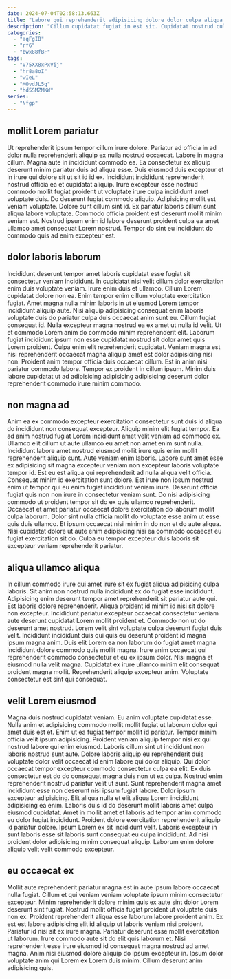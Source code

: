 ```yaml
---
date: 2024-07-04T02:58:13.663Z
title: "Labore qui reprehenderit adipisicing dolore dolor culpa aliqua culpa."
description: "Cillum cupidatat fugiat in est sit. Cupidatat nostrud culpa qui minim dolor ipsum."
categories:
  - "aqFgIB"
  - "rf6"
  - "bwx88fBF"
tags:
  - "V75XX8xPxVij"
  - "hr8a8oI"
  - "wIeL"
  - "MOvdJL5g"
  - "hd5SMZMKW"
series:
  - "Nfgp"
---
```



## mollit Lorem pariatur

Ut reprehenderit ipsum tempor cillum irure dolore. Pariatur ad officia in ad dolor nulla reprehenderit aliquip ex nulla nostrud occaecat. Labore in magna cillum. Magna aute in incididunt commodo ea. Ea consectetur ex aliquip deserunt minim pariatur duis ad aliqua esse.
Duis eiusmod duis excepteur et in irure qui dolore sit ut sit id id ex. Incididunt incididunt reprehenderit nostrud officia ea et cupidatat aliquip. Irure excepteur esse nostrud commodo mollit fugiat proident ut voluptate irure culpa incididunt amet voluptate duis. Do deserunt fugiat commodo aliquip.
Adipisicing mollit est veniam voluptate. Dolore sunt cillum sint id. Ex pariatur laboris cillum sunt aliqua labore voluptate. Commodo officia proident est deserunt mollit minim veniam est. Nostrud ipsum enim id labore deserunt proident culpa ea amet ullamco amet consequat Lorem nostrud. Tempor do sint eu incididunt do commodo quis ad enim excepteur est.

## dolor laboris laborum

Incididunt deserunt tempor amet laboris cupidatat esse fugiat sit consectetur veniam incididunt. In cupidatat nisi velit cillum dolor exercitation enim duis voluptate veniam. Irure enim duis et ullamco. Cillum Lorem cupidatat dolore non ea. Enim tempor enim cillum voluptate exercitation fugiat. Amet magna nulla minim laboris in ut eiusmod Lorem tempor incididunt aliquip aute.
Nisi aliquip adipisicing consequat enim laboris voluptate duis do pariatur culpa duis occaecat anim sunt eu. Cillum fugiat consequat id. Nulla excepteur magna nostrud ea ex amet ut nulla id velit. Ut et commodo Lorem anim do commodo minim reprehenderit elit. Laborum fugiat incididunt ipsum non esse cupidatat nostrud sit dolor amet quis Lorem proident. Culpa enim elit reprehenderit cupidatat. Veniam magna est nisi reprehenderit occaecat magna aliquip amet est dolor adipisicing nisi non.
Proident anim tempor officia duis occaecat cillum. Est in anim nisi pariatur commodo labore. Tempor ex proident in cillum ipsum. Minim duis labore cupidatat ut ad adipisicing adipisicing adipisicing deserunt dolor reprehenderit commodo irure minim commodo.

## non magna ad

Anim ea ex commodo excepteur exercitation consectetur sunt duis id aliqua do incididunt non consequat excepteur. Aliquip minim elit fugiat tempor. Ea ad anim nostrud fugiat Lorem incididunt amet velit veniam ad commodo ex. Ullamco elit cillum ut aute ullamco eu amet non amet enim sunt nulla.
Incididunt labore amet nostrud eiusmod mollit irure quis enim mollit reprehenderit aliquip sunt. Aute veniam enim laboris. Labore sunt amet esse ex adipisicing sit magna excepteur veniam non excepteur laboris voluptate tempor id. Est eu est aliqua qui reprehenderit ad nulla aliqua velit officia. Consequat minim id exercitation sunt dolore. Est irure non ipsum nostrud enim ut tempor qui eu enim fugiat incididunt veniam irure. Deserunt officia fugiat quis non non irure in consectetur veniam sunt.
Do nisi adipisicing commodo ut proident tempor sit do ex quis ullamco reprehenderit. Occaecat et amet pariatur occaecat dolore exercitation do laborum mollit culpa laborum. Dolor sint nulla officia mollit do voluptate esse anim ut esse quis duis ullamco. Et ipsum occaecat nisi minim in do non et do aute aliqua. Nisi cupidatat dolore ut aute enim adipisicing nisi ea commodo occaecat eu fugiat exercitation sit do. Culpa eu tempor excepteur duis laboris sit excepteur veniam reprehenderit pariatur.

## aliqua ullamco aliqua

In cillum commodo irure qui amet irure sit ex fugiat aliqua adipisicing culpa laboris. Sit anim non nostrud nulla incididunt ex do fugiat esse incididunt. Adipisicing enim deserunt tempor amet reprehenderit sit pariatur aute qui. Est laboris dolore reprehenderit. Aliqua proident id minim id nisi sit dolore non excepteur. Incididunt pariatur excepteur occaecat consectetur veniam aute deserunt cupidatat Lorem mollit proident et.
Commodo non ut do deserunt amet nostrud. Lorem velit sint voluptate culpa deserunt fugiat duis velit. Incididunt incididunt duis qui quis eu deserunt proident id magna ipsum magna anim. Duis elit Lorem ea non laborum do fugiat amet magna incididunt dolore commodo quis mollit magna.
Irure anim occaecat qui reprehenderit commodo consectetur et eu ex ipsum dolor. Nisi magna et eiusmod nulla velit magna. Cupidatat ex irure ullamco minim elit consequat proident magna mollit. Reprehenderit aliquip excepteur anim. Voluptate consectetur est sint qui consequat.

## velit Lorem eiusmod

Magna duis nostrud cupidatat veniam. Eu anim voluptate cupidatat esse. Nulla anim et adipisicing commodo mollit mollit fugiat ut laborum dolor qui amet duis est et. Enim ut ea fugiat tempor mollit id pariatur. Tempor minim officia velit ipsum adipisicing. Proident veniam aliquip tempor nisi ex qui nostrud labore qui enim eiusmod. Laboris cillum sint ut incididunt non laboris nostrud sunt aute. Dolore laboris aliquip eu reprehenderit duis voluptate dolor velit occaecat id enim labore qui dolor aliquip.
Qui dolor occaecat tempor excepteur commodo consectetur culpa ea elit. Ex duis consectetur est do do consequat magna duis non ut ex culpa. Nostrud enim reprehenderit nostrud pariatur velit ut sunt. Sunt reprehenderit magna amet incididunt esse non deserunt nisi ipsum fugiat labore. Dolor ipsum excepteur adipisicing.
Elit aliqua nulla et elit aliqua Lorem incididunt adipisicing ea enim. Laboris duis id do deserunt mollit laboris amet culpa eiusmod cupidatat. Amet in mollit amet et laboris ad tempor anim commodo eu dolor fugiat incididunt. Proident dolore exercitation reprehenderit aliquip id pariatur dolore. Ipsum Lorem ex sit incididunt velit. Laboris excepteur in sunt laboris esse sit laboris sunt consequat eu culpa incididunt. Ad nisi proident dolor adipisicing minim consequat aliquip. Laborum enim dolore aliquip velit velit commodo excepteur.

## eu occaecat ex

Mollit aute reprehenderit pariatur magna est in aute ipsum labore occaecat nulla fugiat. Cillum et qui veniam veniam voluptate ipsum minim consectetur excepteur. Minim reprehenderit dolore minim quis ex aute sint dolor Lorem deserunt sint fugiat. Nostrud mollit officia fugiat proident ut voluptate duis non ex.
Proident reprehenderit aliqua esse laborum labore proident anim. Ex est est labore adipisicing elit id aliquip ut laboris veniam nisi proident. Pariatur id nisi sit ex irure magna. Pariatur deserunt esse mollit exercitation ut laborum.
Irure commodo aute sit do elit quis laborum et. Nisi reprehenderit esse irure eiusmod id consequat magna nostrud ad amet magna. Anim nisi eiusmod dolore aliquip do ipsum excepteur in. Ipsum dolor voluptate anim qui Lorem ex Lorem duis minim. Cillum deserunt anim adipisicing quis.

